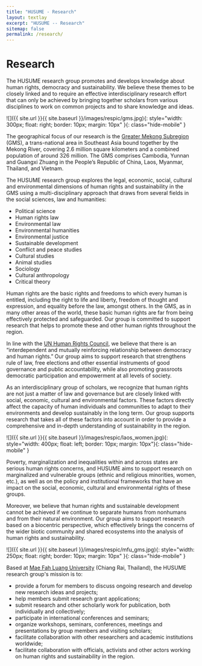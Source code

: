 ```yaml
---
title: "HUSUME - Research"
layout: textlay
excerpt: "HUSUME -- Research"
sitemap: false
permalink: /research/
---
```


# Research

The HUSUME research group promotes and develops knowledge about human rights, democracy and sustainability. We believe these themes to be closely linked and to require an effective interdisciplinary research effort that can only be achieved by bringing together scholars from various disciplines to work on common projects and to share knowledge and ideas.

![]({{ site.url }}{{ site.baseurl }}/images/respic/gms.jpg){: style="width: 300px; float: right; border: 10px; margin: 10px" }{: class="hide-mobile" }

The geographical focus of our research is the [Greater Mekong Subregion](https://en.wikipedia.org/wiki/Greater_Mekong_Subregion) (GMS), a trans-national area in Southeast Asia bound together by the Mekong River, covering 2.6 million square kilometers and a combined population of around 326 million. The GMS comprises Cambodia, Yunnan and Guangxi Zhuang in the People’s Republic of China, Laos, Myanmar, Thailand, and Vietnam.

The HUSUME research group explores the legal, economic, social, cultural and environmental dimensions of human rights and sustainability in the GMS using a multi-disciplinary approach that draws from several fields in the social sciences, law and humanities:

- Political science
- Human rights law
- Environmental law
- Environmental humanities
- Environmental justice
- Sustainable development
- Conflict and peace studies
- Cultural studies
- Animal studies
- Sociology
- Cultural anthropology
- Critical theory

Human rights are the basic rights and freedoms to which every human is entitled, including the right to life and liberty, freedom of thought and expression, and equality before the law, amongst others. In the GMS, as in many other areas of the world, these basic human rights are far from being effectively protected and safeguarded. Our group is committed to support research that helps to promote these and other human rights throughout the region. 

In line with the [UN Human Rights Council](https://www.ohchr.org/en/Issues/RuleOfLaw/Pages/Democracy.aspx), we believe that there is an “interdependent and mutually reinforcing relationship between democracy and human rights.” Our group aims to support research that strengthens rule of law, free elections and other essential instruments of good governance and public accountability, while also promoting grassroots democratic participation and empowerment at all levels of society.

As an interdisciplinary group of scholars, we recognize that human rights are not just a matter of law and governance but are closely linked with social, economic, cultural and environmental factors. These factors directly affect the capacity of human individuals and communities to adapt to their environments and develop sustainably in the long term. Our group supports research that takes all of these factors into account in order to provide a comprehensive and in-depth understanding of sustainability in the region.

![]({{ site.url }}{{ site.baseurl }}/images/respic/laos_women.jpg){: style="width: 400px; float: left; border: 10px; margin: 10px"}{: class="hide-mobile" }

Poverty, marginalization and inequalities within and across states are serious human rights concerns, and HUSUME aims to support research on marginalized and vulnerable groups (ethnic and religious minorities, women, etc.), as well as on the policy and institutional frameworks that have an impact on the social, economic, cultural and environmental rights of these groups.

Moreover, we believe that human rights and sustainable development cannot be achieved if we continue to separate humans from nonhumans and from their natural environment. Our group aims to support research based on a biocentric perspective, which effectively brings the concerns of the wider biotic community and shared ecosystems into the analysis of human rights and sustainability.

![]({{ site.url }}{{ site.baseurl }}/images/respic/mfu_gms.jpg){: style="width: 250px; float: right; border: 10px; margin: 10px" }{: class="hide-mobile" }

Based at [Mae Fah Luang University](https://en.mfu.ac.th/home.html) (Chiang Rai, Thailand), the HUSUME research group's mission is to:

- provide a forum for members to discuss ongoing research and develop new research ideas and projects;
- help members submit research grant applications;
- submit research and other scholarly work for publication, both individually and collectively;
- participate in international conferences and seminars; 
- organize workshops, seminars, conferences, meetings and presentations by group members and visiting scholars; 
- facilitate collaboration with other researchers and academic institutions worldwide;
- facilitate collaboration with officials, activists and other actors working on human rights and sustainability in the region.

